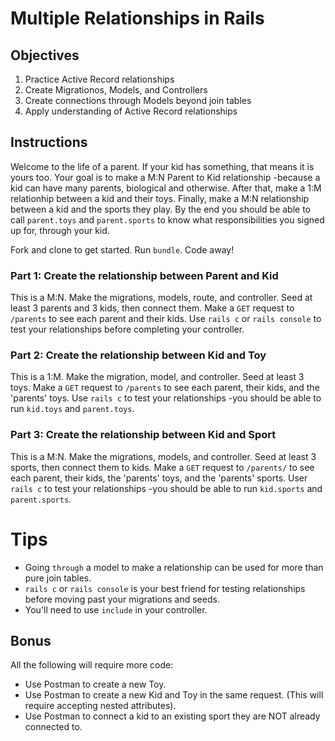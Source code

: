 # Multiple Relationships in Rails

## Objectives
1. Practice Active Record relationships
2. Create Migrationos, Models, and Controllers
3. Create connections through Models beyond join tables
4. Apply understanding of Active Record relationships

## Instructions
Welcome to the life of a parent. If your kid has something, that means it is yours too. Your goal is to make a M:N Parent to Kid relationship -because a kid can have many parents, biological and otherwise. After that, make a 1:M relationhip between a kid and their toys. Finally, make a M:N relationship between a kid and the sports they play. By the end you should be able to call `parent.toys` and `parent.sports` to know what responsibilities you signed up for, through your kid.

Fork and clone to get started. Run `bundle`. Code away!

### Part 1:  Create the relationship between Parent and Kid
This is a M:N. Make the migrations, models, route, and controller. Seed at least 3 parents and 3 kids, then connect them. Make a `GET` request to `/parents` to see each parent and their kids. Use `rails c` or `rails console` to test your relationships before completing your controller.

### Part 2: Create the relationship between Kid and Toy
This is a 1:M. Make the migration, model, and controller. Seed at least 3 toys. Make a `GET` request to `/parents` to see each parent, their kids, and the 'parents' toys. Use `rails c` to test your relationships -you should be able to run `kid.toys` and `parent.toys`.

### Part 3: Create the relationship between Kid and Sport
This is a M:N. Make the migrations, models, and controller. Seed at least 3 sports, then connect them to kids. Make a `GET` request to `/parents/` to see each parent, their kids, the 'parents' toys, and the 'parents' sports. User `rails c` to test your relationships -you should be able to run `kid.sports` and `parent.sports`.

# Tips
* Going `through` a model to make a relationship can be used for more than pure join tables.
* `rails c` or `rails console` is your best friend for testing relationships before moving past your migrations and seeds.
* You'll need to use `include` in your controller.

## Bonus
All the following will require more code:
* Use Postman to create a new Toy.
* Use Postman to create a new Kid and Toy in the same request. (This will require accepting nested attributes).
* Use Postman to connect a kid to an existing sport they are NOT already connected to.